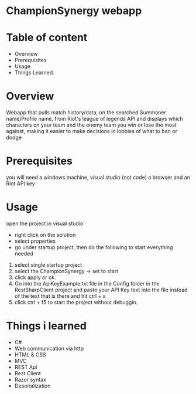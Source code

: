 # ChampionSynergy webapp

# Table of content
- Overview
- Prerequisites 
- Usage
- Things Learned. 

# Overview
Webapp that pulls match history/data, on the searched Summoner name/Profile name, from Riot's league of legends API and displays which characters on your team and the enemy team you win or lose the most against, making it easier to make decisions in lobbies of what to ban or dodge

# Prerequisites 
you will need a windows machine, visual studio (not code) a browser and an Riot API key

# Usage
open the project in visual studio
- right click on the solution 
- select properties
- go under startup project, then do the following to start everything needed
1) select single startup project 
2) select the ChampionSynergy -> set to start
3) click apply or ok. 
4) Go into the ApiKeyExample.txt file in the Config folder in the RestSharpClient project and paste your API Key text into the file instead of the text that is there and hit ctrl + s 
4) click ctrl + f5 to start the project without debuggin. 

# Things i learned
- C#
- Web communication via http
- HTML & CSS
- MVC
- REST Api
- Rest Client
- Razor syntax
- Deserialization
